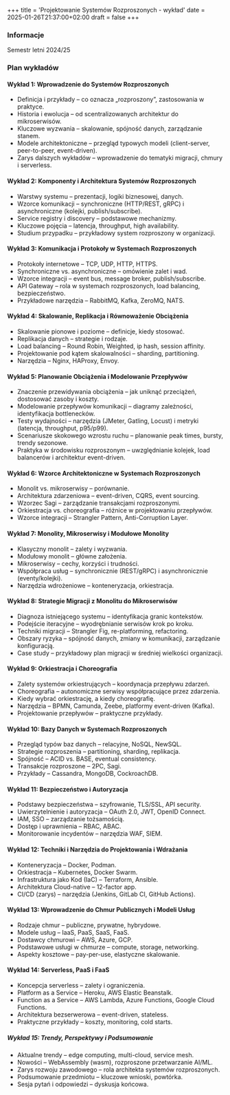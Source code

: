 +++
title = 'Projektowanie Systemów Rozproszonych - wykład'
date = 2025-01-26T21:37:00+02:00
draft = false
+++

### Informacje

Semestr letni 2024/25  

### Plan wykładów

#### Wykład 1: Wprowadzenie do Systemów Rozproszonych

* Definicja i przykłady – co oznacza „rozproszony”, zastosowania w praktyce.
* Historia i ewolucja – od scentralizowanych architektur do mikroserwisów.
* Kluczowe wyzwania – skalowanie, spójność danych, zarządzanie stanem.
* Modele architektoniczne – przegląd typowych modeli (client-server, peer-to-peer, event-driven).
* Zarys dalszych wykładów – wprowadzenie do tematyki migracji, chmury i serverless.

#### Wykład 2: Komponenty i Architektura Systemów Rozproszonych

* Warstwy systemu – prezentacji, logiki biznesowej, danych.
* Wzorce komunikacji – synchroniczne (HTTP/REST, gRPC) i asynchroniczne (kolejki, publish/subscribe).
* Service registry i discovery – podstawowe mechanizmy.
* Kluczowe pojęcia – latencja, throughput, high availability.
* Studium przypadku – przykładowy system rozproszony w organizacji.

#### Wykład 3: Komunikacja i Protokoły w Systemach Rozproszonych

* Protokoły internetowe – TCP, UDP, HTTP, HTTPS.
* Synchroniczne vs. asynchroniczne – omówienie zalet i wad.
* Wzorce integracji – event bus, message broker, publish/subscribe.
* API Gateway – rola w systemach rozproszonych, load balancing, bezpieczeństwo.
* Przykładowe narzędzia – RabbitMQ, Kafka, ZeroMQ, NATS.

#### Wykład 4: Skalowanie, Replikacja i Równoważenie Obciążenia

* Skalowanie pionowe i poziome – definicje, kiedy stosować.
* Replikacja danych – strategie i rodzaje.
* Load balancing – Round Robin, Weighted, ip hash, session affinity.
* Projektowanie pod kątem skalowalności – sharding, partitioning.
* Narzędzia – Nginx, HAProxy, Envoy.

#### Wykład 5: Planowanie Obciążenia i Modelowanie Przepływów

* Znaczenie przewidywania obciążenia – jak uniknąć przeciążeń, dostosować zasoby i koszty.
* Modelowanie przepływów komunikacji – diagramy zależności, identyfikacja bottlenecków.
* Testy wydajności – narzędzia (JMeter, Gatling, Locust) i metryki (latencja, throughput, p95/p99).
* Scenariusze skokowego wzrostu ruchu – planowanie peak times, bursty, trendy sezonowe.
* Praktyka w środowisku rozproszonym – uwzględnianie kolejek, load balancerów i architektur event-driven.

#### Wykład 6: Wzorce Architektoniczne w Systemach Rozproszonych

* Monolit vs. mikroserwisy – porównanie.
* Architektura zdarzeniowa – event-driven, CQRS, event sourcing.
* Wzorzec Sagi – zarządzanie transakcjami rozproszonymi.
* Orkiestracja vs. choreografia – różnice w projektowaniu przepływów.
* Wzorce integracji – Strangler Pattern, Anti-Corruption Layer.

#### Wykład 7: Monolity, Mikroserwisy i Modułowe Monolity

* Klasyczny monolit – zalety i wyzwania.
* Modułowy monolit – główne założenia.
* Mikroserwisy – cechy, korzyści i trudności.
* Współpraca usług – synchronicznie (REST/gRPC) i asynchronicznie (eventy/kolejki).
* Narzędzia wdrożeniowe – konteneryzacja, orkiestracja.

#### Wykład 8: Strategie Migracji z Monolitu do Mikroserwisów

* Diagnoza istniejącego systemu – identyfikacja granic kontekstów.
* Podejście iteracyjne – wyodrębnianie serwisów krok po kroku.
* Techniki migracji – Strangler Fig, re-platforming, refactoring.
* Obszary ryzyka – spójność danych, zmiany w komunikacji, zarządzanie konfiguracją.
* Case study – przykładowy plan migracji w średniej wielkości organizacji.

#### Wykład 9: Orkiestracja i Choreografia

* Zalety systemów orkiestrujących – koordynacja przepływu zdarzeń.
* Choreografia – autonomiczne serwisy współpracujące przez zdarzenia.
* Kiedy wybrać orkiestrację, a kiedy choreografię.
* Narzędzia – BPMN, Camunda, Zeebe, platformy event-driven (Kafka).
* Projektowanie przepływów – praktyczne przykłady.

#### Wykład 10: Bazy Danych w Systemach Rozproszonych

* Przegląd typów baz danych – relacyjne, NoSQL, NewSQL.
* Strategie rozproszenia – partitioning, sharding, replikacja.
* Spójność – ACID vs. BASE, eventual consistency.
* Transakcje rozproszone – 2PC, Sagi.
* Przykłady – Cassandra, MongoDB, CockroachDB.

#### Wykład 11: Bezpieczeństwo i Autoryzacja

* Podstawy bezpieczeństwa – szyfrowanie, TLS/SSL, API security.
* Uwierzytelnienie i autoryzacja – OAuth 2.0, JWT, OpenID Connect.
* IAM, SSO – zarządzanie tożsamością.
* Dostęp i uprawnienia – RBAC, ABAC.
* Monitorowanie incydentów – narzędzia WAF, SIEM.

#### Wykład 12: Techniki i Narzędzia do Projektowania i Wdrażania

* Konteneryzacja – Docker, Podman.
* Orkiestracja – Kubernetes, Docker Swarm.
* Infrastruktura jako Kod (IaC) – Terraform, Ansible.
* Architektura Cloud-native – 12-factor app.
* CI/CD (zarys) – narzędzia (Jenkins, GitLab CI, GitHub Actions).

#### Wykład 13: Wprowadzenie do Chmur Publicznych i Modeli Usług

* Rodzaje chmur – publiczne, prywatne, hybrydowe.
* Modele usług – IaaS, PaaS, SaaS, FaaS.
* Dostawcy chmurowi – AWS, Azure, GCP.
* Podstawowe usługi w chmurze – compute, storage, networking.
* Aspekty kosztowe – pay-per-use, elastyczne skalowanie.

#### Wykład 14: Serverless, PaaS i FaaS

* Koncepcja serverless – zalety i ograniczenia.
* Platform as a Service – Heroku, AWS Elastic Beanstalk.
* Function as a Service – AWS Lambda, Azure Functions, Google Cloud Functions.
* Architektura bezserwerowa – event-driven, stateless.
* Praktyczne przykłady – koszty, monitoring, cold starts.

##### Wykład 15: Trendy, Perspektywy i Podsumowanie

* Aktualne trendy – edge computing, multi-cloud, service mesh.
* Nowości – WebAssembly (wasm), rozproszone przetwarzanie AI/ML.
* Zarys rozwoju zawodowego – rola architekta systemów rozproszonych.
* Podsumowanie przedmiotu – kluczowe wnioski, powtórka.
* Sesja pytań i odpowiedzi – dyskusja końcowa.
